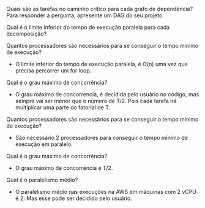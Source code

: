 Quais são as tarefas no caminho crítico para cada grafo de dependência? Para responder a pergunta, apresente um DAG do seu projeto.

Qual é o limite inferior do tempo de execução paralela para cada decomposição?

Quantos processadores são necessários para se conseguir o tempo mínimo de execução?

- O limite inferior do tempo de execução paralela, é O(n) uma vez que precisa percorrer um for loop.

Qual é o grau máximo de concorrência?

- O grau máximo de concorrencia, é decidida pelo usuário no código, mas sempre vai ser menor que o número de T/2. Pois cada tarefa irá multiplicar uma parte do fatorial de T. 

Quantos processadores são necessários para se conseguir o tempo mínimo de execução?

- São necessário 2 processadores para conseguir o tempo mínimo de execução em paralelo. 

Qual é o grau máximo de concorrência?

- O grau máximo de concorrência é T/2. 
  
Qual é o paralelismo médio?

- O paralelismo médio nas execuções na AWS em máquinas com 2 vCPU é 2. Mas esse pode ser decidido pelo usuário.